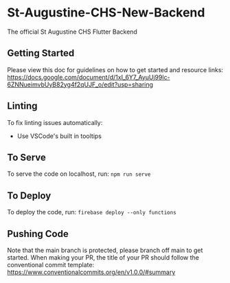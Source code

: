 # St-Augustine-CHS-New-Backend

The official St Augustine CHS Flutter Backend

## Getting Started

Please view this doc for guidelines on how to get started and resource links:
https://docs.google.com/document/d/1xI_6Y7_AyuUj99lc-6ZNNueimvbUyB82yg4f2qUJF_o/edit?usp=sharing

## Linting

To fix linting issues automatically:

- Use VSCode's built in tooltips

## To Serve

To serve the code on localhost, run: `npm run serve`

## To Deploy

To deploy the code, run: `firebase deploy --only functions`

## Pushing Code

Note that the main branch is protected, please branch off main to get started.
When making your PR, the title of your PR should follow the conventional commit template:
https://www.conventionalcommits.org/en/v1.0.0/#summary
